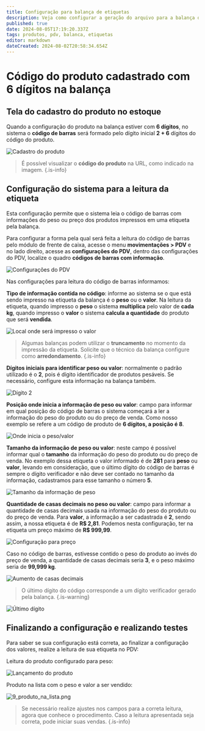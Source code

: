 ```yaml
---
title: Configuração para balança de etiquetas
description: Veja como configurar a geração do arquivo para a balança de etiquetas com o código do produto com 6 dígitos.
published: true
date: 2024-08-05T17:19:20.337Z
tags: produtos, pdv, balanca, etiquetas
editor: markdown
dateCreated: 2024-08-02T20:58:34.654Z
---
```


# Código do produto cadastrado com 6 dígitos na balança

## Tela do cadastro do produto no estoque

Quando a configuração do produto na balança estiver com **6 dígitos**, no sistema o **código de barras** será formado pelo dígito inicial **2 + 6** dígitos do código do produto.

![Cadastro do produto](/tutoriais/carga-de-balanca/6_digitos/0_cad_produto.png)

> É possível visualizar o **código do produto** na URL, como indicado na imagem.
{.is-info}

## Configuração do sistema para a leitura da etiqueta

Esta configuração permite que o sistema leia o código de barras com informações do peso ou preço dos produtos impressos em uma etiqueta pela balança.

Para configurar a forma pela qual será feita a leitura do código de barras pelo módulo de frente de caixa, acesse o menu **movimentações > PDV** e no lado direito, acesse as **configurações do PDV**, dentro das configurações do PDV, localize o quadro **códigos de barras com informação**.

![Configurações do PDV](/tutoriais/carga-de-balanca/configuracoes_pdv_geral.png)

Nas configurações para leitura do código de barras informamos:

**Tipo de informação contida no código**: informe ao sistema se o que está sendo impresso na etiqueta da balança é o **peso** ou o **valor**. Na leitura da etiqueta, quando impresso o **peso** o sistema **multiplica** pelo valor de **cada kg**, quando impresso o **valor** o sistema **calcula a quantidade** do produto que será **vendida**.

![Local onde será impresso o valor](/tutoriais/carga-de-balanca/6_digitos/1_local_onde_impresso_valor.png)

> Algumas balanças podem utilizar o **truncamento** no momento da impressão da etiqueta. Solicite que o técnico da balança configure como **arredondamento**.
{.is-info}

**Dígitos iniciais para identificar peso ou valor**: normalmente o padrão utilizado é o **2**, pois é dígito identificador de produtos pesáveis. Se necessário, configure esta informação na balança também.

![Dígito 2](/tutoriais/carga-de-balanca/6_digitos/2_digito_2.png)

**Posição onde inicia a informação de peso ou valor**: campo para informar em qual posição do código de barras o sistema começará a ler a informação do peso do produto ou do preço de venda.
Como nosso exemplo se refere a um código de produto de **6 dígitos, a posição é 8**.

![Onde inicia  o peso/valor](/tutoriais/carga-de-balanca/6_digitos/3_inicia_peso_valor.png)

**Tamanho da informação de peso ou valor**: neste campo é possível informar qual o **tamanho** da informação do peso do produto ou do preço de venda. No exemplo dessa etiqueta o valor informado é de **281** para **peso** ou **valor**, levando em consideração, que o último dígito do código de barras é sempre o dígito verificador e não deve ser contado no tamanho da informação, cadastramos para esse tamanho o número **5**.

![Tamanho da informação de peso](/tutoriais/carga-de-balanca/6_digitos/4_tamanho_informacao_peso.png)

**Quantidade de casas decimais no peso ou valor**: campo para informar a quantidade de casas decimais usada na informação do peso do produto ou do preço de venda. Para **valor**, a informação a ser cadastrada é **2**, sendo assim, a nossa etiqueta é de **R$ 2,81**. Podemos nesta configuração, ter na etiqueta um preço máximo de **R$ 999,99**.

![Configuração para preço](/tutoriais/carga-de-balanca/6_digitos/5_posicao_casas_preco.png)

Caso no código de barras, estivesse contido o peso do produto ao invés do preço de venda, a quantidade de casas decimais seria **3**, e o peso máximo seria de **99,999 kg**.

![Aumento de casas decimais](/tutoriais/carga-de-balanca/6_digitos/6_ex_aumento_casas_decimais.png)

> O último dígito do código corresponde a um dígito verificador gerado pela balança.
{.is-warning}

![Último dígito](/tutoriais/carga-de-balanca/6_digitos/7_ultimo_codigo.png)

## Finalizando a configuração e realizando testes

Para saber se sua configuração está correta, ao finalizar a configuração dos valores, realize a leitura de sua etiqueta no PDV:

Leitura do produto configurado para peso:

![Lançamento do produto](/tutoriais/carga-de-balanca/6_digitos/8_lancamento.png)

Produto na lista com o peso e valor a ser vendido:

![9_produto_na_lista.png](/tutoriais/carga-de-balanca/6_digitos/9_produto_na_lista.png)

> Se necessário realize ajustes nos campos para a correta leitura, agora que conhece o procedimento. Caso a leitura apresentada seja correta, pode iniciar suas vendas.
{.is-info}

